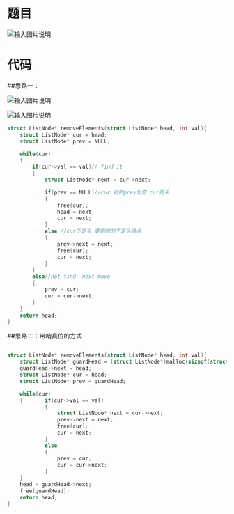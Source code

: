 # 题目

![输入图片说明](https://images.gitee.com/uploads/images/2021/0417/220745_0aa6c12a_3043085.png "屏幕截图.png")

# 代码
##思路一：

![输入图片说明](https://images.gitee.com/uploads/images/2021/0417/222230_8ac7f2b2_3043085.png "屏幕截图.png")

![输入图片说明](https://images.gitee.com/uploads/images/2021/0417/222919_03345e31_3043085.png "屏幕截图.png")

```c
struct ListNode* removeElements(struct ListNode* head, int val){
    struct ListNode* cur = head;
    struct ListNode* prev = NULL;

    while(cur)
    {
        if(cur->val == val)// find it
        {
            struct ListNode* next = cur->next;

            if(prev == NULL)//cur 前的prev为空 cur是头
            {
                free(cur);
                head = next;
                cur = next;
            }
            else //cur不是头 要删除的不是头结点
            {
                prev->next = next;
                free(cur);
                cur = next;
            }
        }
        else//not find  next move
        {
            prev = cur;
            cur = cur->next;
        }
    }
    return head;
}
```
##思路二：带哨兵位的方式


```c 

struct ListNode* removeElements(struct ListNode* head, int val){
    struct ListNode* guardHead = (struct ListNode*)malloc(sizeof(struct ListNode));
    guardHead->next = head;
    struct ListNode* cur = head;
    struct ListNode* prev = guardHead;

    while(cur)
    {       if(cur->val == val)
            {
                struct ListNode* next = cur->next;
                prev->next = next;
                free(cur);
                cur = next;
            }
            else 
            {
                prev = cur;
                cur = cur->next;
            }    
    }
    head = guardHead->next;
    free(guardHead);
    return head;
}
```
